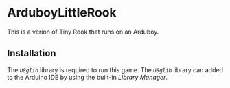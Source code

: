 # ArduboyLittleRook

This is a verion of Tiny Rook that runs on an Arduboy.

## Installation
The _`U8glib`_ library is required to run this game. The _`U8glib`_ library can added to the Arduino IDE by using the built-in _Library Manager_.
